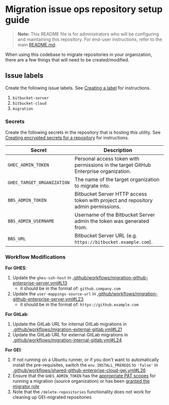 # Migration issue ops repository setup guide

> **Note:** This README file is for administrators who will be configuring and
> maintaining this repository. For end-user instructions, refer to the main
> [README.md](./README.md).

When using this codebase to migrate repositories in your organization, there are
a few things that will need to be created/modified.

## Issue labels

Create the following issue labels. See
[Creating a label](https://docs.github.com/en/issues/using-labels-and-milestones-to-track-work/managing-labels#creating-a-label)
for instructions.

1. `bitbucket-server`
2. `bitbucket-cloud`
3. `migration`

### Secrets

Create the following secrets in the repository that is hosting this utility. See
[Creating encrypted secrets for a repository](https://docs.github.com/en/actions/security-guides/encrypted-secrets#creating-encrypted-secrets-for-a-repository)
for instructions.

| Secret                     | Description                                                                          |
| -------------------------- | ------------------------------------------------------------------------------------ |
| `GHEC_ADMIN_TOKEN`         | Personal access token with permissions in the target GitHub Enterprise organization. |
| `GHEC_TARGET_ORGANIZATION` | The name of the target organization to migrate into.                                 |
| `BBS_ADMIN_TOKEN`          | Bitbucket Server HTTP access token with project and repository admin permissions.    |
| `BBS_ADMIN_USERNAME`       | Username of the Bitbucket Server admin the token was generated from.                 |
| `BBS_URL`                  | Bitbucket Server URL (e.g. `https://bitbucket.example.com`).                         |

### Workflow Modifications

**For GHES**:

1. Update the `ghes-ssh-host` in
   [.github/workflows/migration-github-enterprise-server.yml#L13](/.github/workflows/migration-github-enterprise-server.yml#L13)
   - it should be in the format of: `github.company.com`
2. Update the `user-mappings-source-url` in
   [.github/workflows/migration-github-enterprise-server.yml#L23](/.github/workflows/migration-github-enterprise-server.yml#L23)
   - it should be in the format of: `https://github.example.com`

**For GitLab**:

1. Update the GitLab URL for internal GitLab migrations in
   [.github/workflows/migration-external-gitlab.yml#L21](/.github/workflows/migration-external-gitlab.yml#L21)
2. Update the GitLab URL for external GitLab migrations in
   [.github/workflows/migration-internal-gitlab.yml#L24](/.github/workflows/migration-internal-gitlab.yml#L24)

**For GEI**:

1. If not running on a Ubuntu runner, or if you don't want to automatically
   install the pre-requisites, switch the `env.INSTALL_PREREQS` to `'false'` in
   [.github/workflows/shared-github-enterprise-cloud-gei.yml#L26](/.github/workflows/shared-github-enterprise-cloud-gei.yml#L26)
2. Ensure that the `GHES_ADMIN_TOKEN` has the
   [appropriate PAT scopes](https://docs.github.com/en/early-access/enterprise-importer/preparing-to-migrate-with-github-enterprise-importer/managing-access-for-github-enterprise-importer#required-scopes-for-personal-access-tokens)
   for running a migration (source organization) or has been
   [granted the migrator role](https://docs.github.com/en/early-access/enterprise-importer/preparing-to-migrate-with-github-enterprise-importer/granting-the-migrator-role)
3. Note that the `/delete-repositories` functionality does not work for cleaning
   up GEI-migrated repositories
